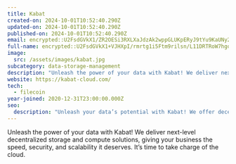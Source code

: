 ```yaml
---
title: Kabat
created-on: 2024-10-01T10:52:40.290Z
updated-on: 2024-10-01T10:52:40.290Z
published-on: 2024-10-01T10:52:40.290Z
email: encrypted::U2FsdGVkX1/ZR2OESi3RXLXaJdzAk2wppGLUKpERyJ9tYu9KaUNy2LwdPJ6FUS5G
full-name: encrypted::U2FsdGVkX1+VJHXpI/rmrtg1i5Ftm9rilsn/L11DRTRoW7hgoD2Gq9f6R/jQOsHU
image:
  src: /assets/images/kabat.jpg
subcategory: data-storage-management
description: "Unleash the power of your data with Kabat! We deliver next-level decentralized storage and compute solutions, giving your business the speed, security, and scalability it deserves. It’s time to take charge of the cloud."
website: https://kabat-cloud.com/
tech:
  - filecoin
year-joined: 2020-12-31T23:00:00.000Z
seo:
  description: "Unleash your data’s potential with Kabat! We offer decentralized storage and compute solutions for speed, security, and scalability. Empower your business and take control of the cloud today."
---
```


Unleash the power of your data with Kabat! We deliver next-level decentralized storage and compute solutions, giving your business the speed, security, and scalability it deserves. It’s time to take charge of the cloud.
